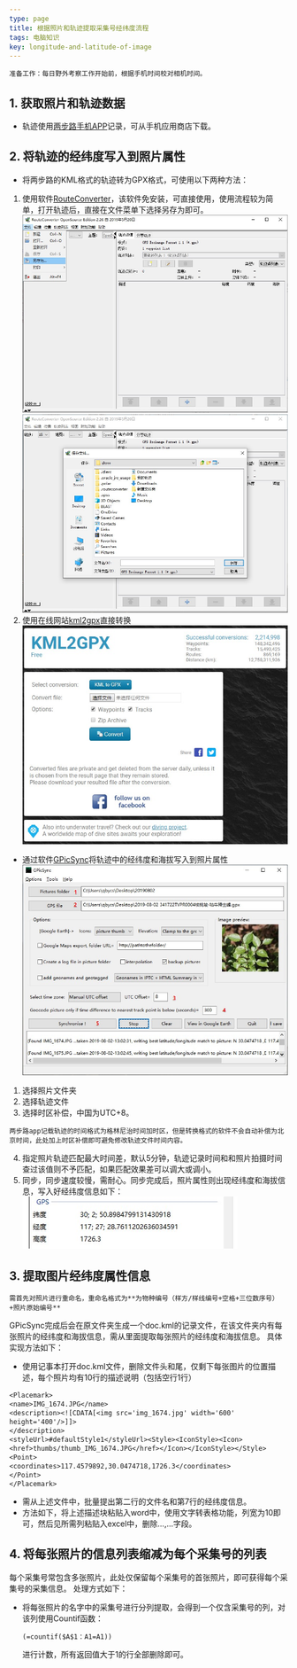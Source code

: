 ```yaml
---
type: page
title: 根据照片和轨迹提取采集号经纬度流程
tags: 电脑知识
key: longitude-and-latitude-of-image
---
```


<!--more-->

```
准备工作：每日野外考察工作开始前，根据手机时间校对相机时间。
```

## 1. 获取照片和轨迹数据 
- 轨迹使用[两步路手机APP](http://www.2bulu.com/about/app_download2.htm?id=0)记录，可从手机应用商店下载。

## 2. 将轨迹的经纬度写入到照片属性
- 将两步路的KML格式的轨迹转为GPX格式，可使用以下两种方法：
1. 使用软件[RouteConverter](https://www.routeconverter.com/stable-releases/en)，该软件免安装，可直接使用，使用流程较为简单，打开轨迹后，直接在文件菜单下选择另存为即可。
![image](https://github.com/qbycs/qbycs.github.io/blob/master/image/blog/2019-10-20-longitude-and-latitude-for-images/snipaste_2019-08-06_17-50-38.jpg?raw=true)
![image](https://github.com/qbycs/qbycs.github.io/blob/master/image/blog/2019-10-20-longitude-and-latitude-for-images/snipaste_2019-08-06_17-49-24.jpg?raw=true)
2. 使用在线网站[kml2gpx](https://kml2gpx.com)直接转换
![image](https://github.com/qbycs/qbycs.github.io/blob/master/image/blog/2019-10-20-longitude-and-latitude-for-images/snipaste_2019-08-06_17-52-51.jpg?raw=true)
- 通过软件[GPicSync](https://sourceforge.net/projects/gpicsync/)将轨迹中的经纬度和海拔写入到照片属性 
![image](https://github.com/qbycs/qbycs.github.io/blob/master/image/blog/2019-10-20-longitude-and-latitude-for-images/snipaste_2019-08-07_09-06-19.jpg?raw=true)
1. 选择照片文件夹
2. 选择轨迹文件
3. 选择时区补偿，中国为UTC+8。
```
两步路app记载轨迹的时间格式为格林尼治时间加时区，但是转换格式的软件不会自动补偿为北京时间，此处加上时区补偿即可避免修改轨迹文件时间内容。
```
4. 指定照片轨迹匹配最大时间差，默认5分钟，轨迹记录时间和和照片拍摄时间查过该值则不予匹配，如果匹配效果差可以调大或调小。
5. 同步，同步速度较慢，需耐心。同步完成后，照片属性则出现经纬度和海拔信息，写入好经纬度信息如下：
![image](https://github.com/qbycs/qbycs.github.io/blob/master/image/blog/2019-10-20-longitude-and-latitude-for-images/snipaste_2019-08-07_09-33-05.jpg?raw=true)

## 3. 提取图片经纬度属性信息
```
需首先对照片进行重命名，重命名格式为**为物种编号（样方/样线编号+空格+三位数序号）+照片原始编号**
```
GPicSync完成后会在原文件夹生成一个doc.kml的记录文件，在该文件夹内有每张照片的经纬度和海拔信息，需从里面提取每张照片的经纬度和海拔信息。
具体实现方法如下：
- 使用记事本打开doc.kml文件，删除文件头和尾，仅剩下每张图片的位置描述，每个照片均有10行的描述说明（包括空行1行）


```
<Placemark>
<name>IMG_1674.JPG</name>
<description><![CDATA[<img src='img_1674.jpg' width='600' height='400'/>]]>
</description>
<styleUrl>#defaultStyle1</styleUrl><Style><IconStyle><Icon><href>thumbs/thumb_IMG_1674.JPG</href></Icon></IconStyle></Style>
<Point>
<coordinates>117.4579892,30.0474718,1726.3</coordinates>
</Point>
</Placemark>
```

- 需从上述文件中，批量提出第二行的文件名和第7行的经纬度信息。
- 方法如下，将上述描述块粘贴入word中，使用文字转表格功能，列宽为10即可，然后见所需列粘贴入excel中，删除<name>...</name>,<coordinates>...</coordinates>字段。

## 4. 将每张照片的信息列表缩减为每个采集号的列表
每个采集号常包含多张照片，此处仅保留每个采集号的首张照片，即可获得每个采集号的采集信息。
处理方式如下：

- 将每张照片的名字中的采集号进行分列提取，会得到一个仅含采集号的列，对该列使用Countif函数：

  ```
  (=countif($A$1：A1=A1))
  ```
  
  进行计数，所有返回值大于1的行全部删除即可。